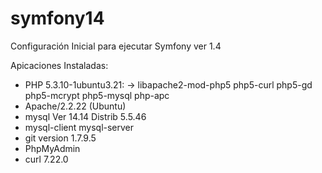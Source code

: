 # symfony14
Configuración Inicial para ejecutar Symfony ver 1.4

Apicaciones Instaladas:
* PHP 5.3.10-1ubuntu3.21:
  -> libapache2-mod-php5 php5-curl php5-gd php5-mcrypt php5-mysql php-apc
* Apache/2.2.22 (Ubuntu)
* mysql  Ver 14.14 Distrib 5.5.46
* mysql-client mysql-server
* git version 1.7.9.5
* PhpMyAdmin
* curl 7.22.0
